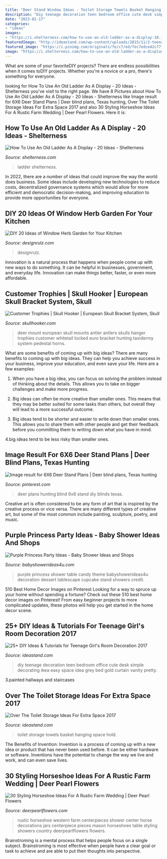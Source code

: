 ```yaml
---
title: "Deer Stand Window Ideas - Toilet Storage Towels Basket Hanging Space Hold"
description: "Diy teenage decoration teen bedroom office cute desk simple decorating ikea easy space idea grey bed gold curtain vanity pretty"
date: "2023-01-17"
categories:
- "ideas"
images:
- "https://i.shelterness.com/how-to-use-an-old-ladder-as-a-display-10.jpg"
featuredImage: "http://ideastand.com/wp-content/uploads/2015/11/2-teenage-girls-room-decoration.jpg"
featured_image: "https://i.pinimg.com/originals/fe/c7/ed/fec7edce42c77fc2a08e9fc5e9ec2f90.jpg"
image: "https://i.shelterness.com/how-to-use-an-old-ladder-as-a-display-10.jpg"
---
```



What are some of your favoriteDIY projects?
There are endless possibilities when it comes toDIY projects. Whether you're a novice or a pro, there's something for everyone.

	

		
looking for How To Use An Old Ladder As A Display - 20 Ideas - Shelterness you've visit to the right page. We have 8 Pictures about How To Use An Old Ladder As A Display - 20 Ideas - Shelterness like Image result for 6X6 Deer Stand Plans | Deer blind plans, Texas hunting, Over The Toilet Storage Ideas For Extra Space 2017 and also 30 Styling Horseshoe Ideas For A Rustic Farm Wedding | Deer Pearl Flowers. Here it is:
		
    
## How To Use An Old Ladder As A Display - 20 Ideas - Shelterness

<img loading=lazy src="https://i.shelterness.com/how-to-use-an-old-ladder-as-a-display-10.jpg" onerror="this.onerror=null;this.src='https://tse2.mm.bing.net/th?id=OIP.9REIKn9R0UA-J98bgl7x6gAAAA&amp;pid=15.1';" alt="How To Use An Old Ladder As A Display - 20 Ideas - Shelterness">

_Source: shelterness.com_

>ladder shelterness. 

	

In 2022, there are a number of ideas that could improve the way the world does business. Some ideas include developing new technologies to reduce costs, decentralized governance systems which would allow for more efficient and democratic decision-making, and improving education to provide more opportunities for everyone.

    
## DIY 20 Ideas Of Window Herb Garden For Your Kitchen

<img loading=lazy src="https://cdn.designrulz.com/wp-content/uploads/2015/03/shelf-window_designrulz-3.jpg" onerror="this.onerror=null;this.src='https://tse2.mm.bing.net/th?id=OIP.7pyzYBWydqqpOnDl32Ie6gHaLJ&amp;pid=15.1';" alt="DIY 20 Ideas of Window Herb Garden for Your Kitchen">

_Source: designrulz.com_

>designrulz. 

	

Innovation is a natural process that happens when people come up with new ways to do something. It can be helpful in businesses, government, and everyday life. Innovation can make things better, faster, or even more affordable.

    
## Customer Trophies | Skull Hooker | European Skull Bracket System, Skull

<img loading=lazy src="https://www.skullhooker.com/wp-content/gallery/customer-trophies/locked-up.jpeg" onerror="this.onerror=null;this.src='https://tse1.mm.bing.net/th?id=OIP.frtkZv4eEVrUgg4NmUKvyQAAAA&amp;pid=15.1';" alt="Customer Trophies | Skull Hooker | European Skull Bracket System, Skull">

_Source: skullhooker.com_

>deer mount european skull mounts antler antlers skulls hanger trophies customer whitetail locked euro bracket hunting taxidermy system pedestal horns. 

	

What are some benefits of coming up with big ideas?
There are many benefits to coming up with big ideas. They can help you achieve success in your business, improve your education, and even save your life. Here are a few examples:
1. When you have a big idea, you can focus on solving the problem instead of thinking about the details. This allows you to take on bigger challenges and make more progress.

2. Big ideas can often be more creative than smaller ones. This means that they may be better suited for some tasks than others, but overall they will lead to a more successful outcome.

3. Big ideas tend to be shorter and easier to write down than smaller ones. This allows you to share them with other people and get their feedback before you committing them to writing down what you have in mind.

4.big ideas tend to be less risky than smaller ones.

    
## Image Result For 6X6 Deer Stand Plans | Deer Blind Plans, Texas Hunting

<img loading=lazy src="https://i.pinimg.com/originals/fe/c7/ed/fec7edce42c77fc2a08e9fc5e9ec2f90.jpg" onerror="this.onerror=null;this.src='https://tse2.mm.bing.net/th?id=OIP.Es0dIMPY43eA4kueSVJxvAAAAA&amp;pid=15.1';" alt="Image result for 6X6 Deer Stand Plans | Deer blind plans, Texas hunting">

_Source: pinterest.com_

>deer plans hunting blind 6x6 stand diy blinds texas. 

	

Creative art is often considered to be any form of art that is inspired by the creative process or vice versa. There are many different types of creative art, but some of the most common include painting, sculpture, poetry, and music.

    
## Purple Princess Party Ideas - Baby Shower Ideas And Shops

<img loading=lazy src="https://babyshowerideas4u.com/wp-content/uploads/2014/01/1501811_649652585080701_5638885_n.jpg" onerror="this.onerror=null;this.src='https://tse2.mm.bing.net/th?id=OIP.fSE6heFBHxY95yf3ug605wHaE8&amp;pid=15.1';" alt="Purple Princess Party Ideas - Baby Shower Ideas and Shops">

_Source: babyshowerideas4u.com_

>purple princess shower table candy theme babyshowerideas4u decoration dessert tablescape cupcake stand showers credit. 

	

510 Best Home Decor Images on Pinterest
Looking for a way to spruce up your home without spending a fortune? Check out these 510 best home decor images on Pinterest! From easy beginner projects to more complicated updates, these photos will help you get started in the home decor scene.

    
## 25+ DIY Ideas &amp; Tutorials For Teenage Girl&#039;s Room Decoration 2017

<img loading=lazy src="http://ideastand.com/wp-content/uploads/2015/11/2-teenage-girls-room-decoration.jpg" onerror="this.onerror=null;this.src='https://tse3.mm.bing.net/th?id=OIP.zUjy5SbgPfggdrz-3MpTaAHaLH&amp;pid=15.1';" alt="25+ DIY Ideas &amp; Tutorials for Teenage Girl&#039;s Room Decoration 2017">

_Source: ideastand.com_

>diy teenage decoration teen bedroom office cute desk simple decorating ikea easy space idea grey bed gold curtain vanity pretty. 

	

3.painted hallways and staircases

    
## Over The Toilet Storage Ideas For Extra Space 2017

<img loading=lazy src="http://ideastand.com/wp-content/uploads/2016/10/over-the-toilet-storage/32-over-the-toilet-storage-ideas.jpg" onerror="this.onerror=null;this.src='https://tse1.mm.bing.net/th?id=OIP.M_zXwE_IYsEzyZz98U5cnQHaLH&amp;pid=15.1';" alt="Over The Toilet Storage Ideas For Extra Space 2017">

_Source: ideastand.com_

>toilet storage towels basket hanging space hold. 

	

The Benefits of Invention:
Invention is a process of coming up with a new idea or product that has never been used before. It can be either hardware or software. Inventions have the potential to change the way we live and work, and can even save lives.

    
## 30 Styling Horseshoe Ideas For A Rustic Farm Wedding | Deer Pearl Flowers

<img loading=lazy src="http://www.deerpearlflowers.com/wp-content/uploads/2016/02/Rustic-wedding-shower-center-pieces-using-all-different-sizes-mason-jars.jpg" onerror="this.onerror=null;this.src='https://tse1.mm.bing.net/th?id=OIP.1j6B4GnCu8t2RootW_v7TwHaNJ&amp;pid=15.1';" alt="30 Styling Horseshoe Ideas For A Rustic Farm Wedding | Deer Pearl Flowers">

_Source: deerpearlflowers.com_

>rustic horseshoe western farm centerpieces shower center horse decorations jars centerpiece pieces mason horseshoes table styling showers country deerpearlflowers flowers. 

	

Brainstroming is a mental process that helps people focus on a single subject. Brainstroming is most effective when people have a clear goal or task to achieve and are able to put their thoughts into perspective.

